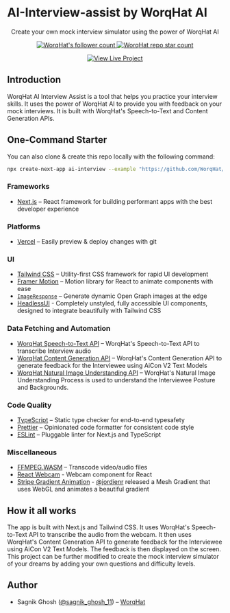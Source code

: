 # AI-Interview-assist by WorqHat AI

<p align="center">
  Create your own mock interview simulator using the power of WorqHat AI
</p>

<p align="center">
  <a href="https://twitter.com/worqhat">
    <img src="https://img.shields.io/twitter/follow/worqhat?style=flat&label=Follow&logo=twitter&color=0bf&logoColor=fff" alt="WorqHat's follower count" />
  </a>
  <a href="https://github.com/WorqHat/AI-Interview-assist">
    <img src="https://img.shields.io/github/stars/WorqHat/AI-Interview-assist?label=WorqHat%2FAI-Interview-assist" alt="WorqHat repo star count" />
  </a>
</p>

<p align="center">
  <a href="https://ai-interview-assist.vercel.app/">
    <img src="https://img.shields.io/badge/View%20Live%20Project-000?style=for-the-badge&logo=vercel&labelColor=000" alt="View Live Project" />
  </a>

## Introduction

WorqHat AI Interview Assist is a tool that helps you practice your interview skills. It uses the power of WorqHat AI to provide you with feedback on your mock interviews. It is built with WorqHat's Speech-to-Text and Content Generation APIs.

## One-Command Starter

You can also clone & create this repo locally with the following command:

```bash
npx create-next-app ai-interview --example "https://github.com/WorqHat/AI-Interview-assist"
```

### Frameworks

- [Next.js](https://nextjs.org/) – React framework for building performant apps with the best developer experience

### Platforms

- [Vercel](https://vercel.com/) – Easily preview & deploy changes with git

### UI

- [Tailwind CSS](https://tailwindcss.com/) – Utility-first CSS framework for rapid UI development
- [Framer Motion](https://framer.com/motion) – Motion library for React to animate components with ease
- [`ImageResponse`](https://beta.nextjs.org/docs/api-reference/image-response) – Generate dynamic Open Graph images at the edge
- [HeadlessUI](https://headlessui.com/) - Completely unstyled, fully accessible UI components, designed to integrate beautifully with Tailwind CSS

### Data Fetching and Automation

- [WorqHat Speech-to-Text API](https://docs.worqhat.com/api-reference/speech-extraction) – WorqHat's Speech-to-Text API to transcribe Interview audio
- [WorqHat Content Generation API](https://docs.worqhat.com/api-reference/text-generation-ai/aicon-v2-textgen) – WorqHat's Content Generation API to generate feedback for the Interviewee using AiCon V2 Text Models
- [WorqHat Natural Image Understanding API](https://docs.worqhat.com/ai-models/image-analysis/image-analysis-v2) – WorqHat's Natural Image Understanding 
  Process is used to understand the Interviewee Posture and Backgrounds.

### Code Quality

- [TypeScript](https://www.typescriptlang.org/) – Static type checker for end-to-end typesafety
- [Prettier](https://prettier.io/) – Opinionated code formatter for consistent code style
- [ESLint](https://eslint.org/) – Pluggable linter for Next.js and TypeScript

### Miscellaneous

- [FFMPEG.WASM](https://ffmpegwasm.netlify.app/) – Transcode video/audio files
- [React Webcam](https://github.com/mozmorris/react-webcam) - Webcam component for React
- [Stripe Gradient Animation](https://whatamesh.vercel.app/) - [@jordienr](https://twitter.com/jordienr) released a Mesh Gradient that uses WebGL and animates a beautiful gradient

## How it all works

The app is built with Next.js and Tailwind CSS. It uses WorqHat's Speech-to-Text API to transcribe the audio from the webcam. It then uses WorqHat's Content Generation API to generate feedback for the Interviewee using AiCon V2 Text Models. The feedback is then displayed on the screen. This project can be further modified to create the mock interview simulator of your dreams by adding your own questions and difficulty levels.

## Author

- Sagnik Ghosh ([@sagnik_ghosh_11](https://twitter.com/sagnik_ghosh_11)) – [WorqHat](https://worqhat.com)
